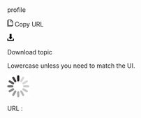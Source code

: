 # 

profile

![Copy URL](media/profile/Copy.png)
Copy URL

![Download](media/profile/Download.png)

Download topic

Lowercase unless you need to match the UI.

![In progress](media/profile/activity-large.gif)

URL :
